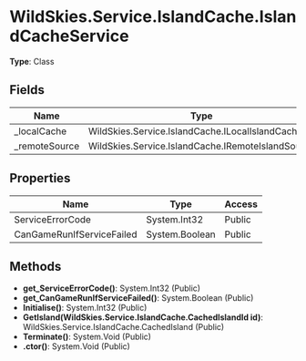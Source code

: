 ﻿# WildSkies.Service.IslandCache.IslandCacheService

**Type**: Class

## Fields

| Name | Type | Access |
|------|------|--------|
| _localCache | WildSkies.Service.IslandCache.ILocalIslandCache | Private |
| _remoteSource | WildSkies.Service.IslandCache.IRemoteIslandSource | Private |

## Properties

| Name | Type | Access |
|------|------|--------|
| ServiceErrorCode | System.Int32 | Public |
| CanGameRunIfServiceFailed | System.Boolean | Public |

## Methods

- **get_ServiceErrorCode()**: System.Int32 (Public)
- **get_CanGameRunIfServiceFailed()**: System.Boolean (Public)
- **Initialise()**: System.Int32 (Public)
- **GetIsland(WildSkies.Service.IslandCache.CachedIslandId id)**: WildSkies.Service.IslandCache.CachedIsland (Public)
- **Terminate()**: System.Void (Public)
- **.ctor()**: System.Void (Public)

